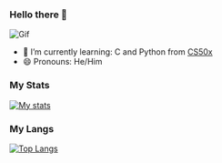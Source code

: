 ### Hello there 👋
![Gif](https://media.tenor.com/0Akz_GWDQyQAAAAC/star-wars-hello-there.gif)
- 🌱 I’m currently learning: C and Python from [CS50x](https://cs50.harvard.edu/x/2023/)
- 😄 Pronouns: He/Him

### My Stats
[![My stats](https://github-readme-stats.vercel.app/api?username=Goku-04&count_private=true&show_icons=true&theme=discord_old_blurple)](https://github.com/anuraghazra/github-readme-stats)

### My Langs
[![Top Langs](https://github-readme-stats.vercel.app/api/top-langs/?username=sudhdkso)](https://github.com/anuraghazra/github-readme-stats)
